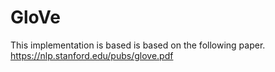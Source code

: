 # GloVe

This implementation is based is based on the following paper. 
https://nlp.stanford.edu/pubs/glove.pdf

